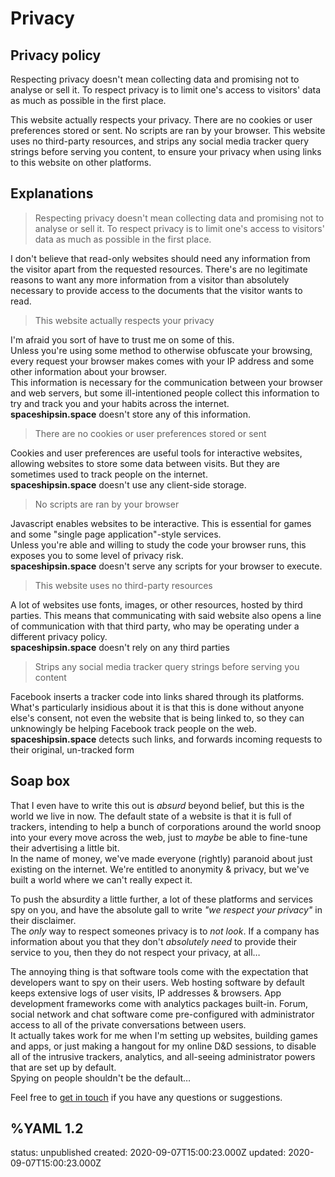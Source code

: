 # Privacy

## Privacy policy
Respecting privacy doesn't mean collecting data and promising not to analyse or sell it. To respect privacy is to limit one's access to visitors' data as much as possible in the first place.   

This website actually respects your privacy. There are no cookies or user preferences stored or sent. No scripts are ran by your browser. This website uses no third-party resources, and strips any social media tracker query strings before serving you content, to ensure your privacy when using links to this website on other platforms.   

## Explanations
> Respecting privacy doesn't mean collecting data and promising not to analyse or sell it. To respect privacy is to limit one's access to visitors' data as much as possible in the first place.

I don't believe that read-only websites should need any information from the visitor apart from the requested resources. There's are no legitimate reasons to want any more information from a visitor than absolutely necessary to provide access to the documents that the visitor wants to read.

> This website actually respects your privacy

I'm afraid you sort of have to trust me on some of this.  
Unless you're using some method to otherwise obfuscate your browsing, every request your browser makes comes with your IP address and some other information about your browser.  
This information is necessary for the communication between your browser and web servers, but some ill-intentioned people collect this information to try and track you and your habits across the internet.  
**spaceshipsin.space** doesn't store any of this information.

> There are no cookies or user preferences stored or sent

Cookies and user preferences are useful tools for interactive websites, allowing websites to store some data between visits. But they are sometimes used to track people on the internet.  
**spaceshipsin.space** doesn't use any client-side storage.

> No scripts are ran by your browser

Javascript enables websites to be interactive. This is essential for games and some "single page application"-style services.  
Unless you're able and willing to study the code your browser runs, this exposes you to some level of privacy risk.  
**spaceshipsin.space** doesn't serve any scripts for your browser to execute.

> This website uses no third-party resources

A lot of websites use fonts, images, or other resources, hosted by third parties. This means that communicating with said website also opens a line of communication with that third party, who may be operating under a different privacy policy.  
**spaceshipsin.space** doesn't rely on any third parties

> Strips any social media tracker query strings before serving you content

Facebook inserts a tracker code into links shared through its platforms. What's particularly insidious about it is that this is done without anyone else's consent, not even the website that is being linked to, so they can unknowingly be helping Facebook track people on the web.  
**spaceshipsin.space** detects such links, and forwards incoming requests to their original, un-tracked form

## Soap box
That I even have to write this out is *absurd* beyond belief, but this is the world we live in now. The default state of a website is that it is full of trackers, intending to help a bunch of corporations around the world snoop into your every move across the web, just to *maybe* be able to fine-tune their advertising a little bit.  
In the name of money, we've made everyone (rightly) paranoid about just existing on the internet. We're entitled to anonymity & privacy, but we've built a world where we can't really expect it.  

To push the absurdity a little further, a lot of these platforms and services spy on you, and have the absolute gall to write *"we respect your privacy"* in their disclaimer.  
The *only* way to respect someones privacy is to *not look*. If a company has information about you that they don't *absolutely need* to provide their service to you, then they do not respect your privacy, at all…

The annoying thing is that software tools come with the expectation that developers want to spy on their users. Web hosting software by default keeps extensive logs of user visits, IP addresses & browsers. App development frameworks come with analytics packages built-in. Forum, social network and chat software come pre-configured with administrator access to all of the private conversations between users.  
It actually takes work for me when I'm setting up websites, building games and apps, or just making a hangout for my online D&D sessions, to disable all of the intrusive trackers, analytics, and all-seeing administrator powers that are set up by default.  
Spying on people shouldn't be the default…  

Feel free to [get in touch](/#contact) if you have any questions or suggestions.

%YAML 1.2
---
status: unpublished
created: 2020-09-07T15:00:23.000Z
updated: 2020-09-07T15:00:23.000Z
